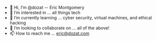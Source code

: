 - 👋 Hi, I’m @dozat -- Eric Montgomery
- 👀 I’m interested in ... all things tech
- 🌱 I’m currently learning ... cyber security, virtual machines, and ethical hacking
- 💞️ I’m looking to collaborate on ... all of the above!
- 📫 How to reach me ... eric@dozat.com

<!---
dozat/dozat is a ✨ special ✨ repository because its `README.md` (this file) appears on your GitHub profile.
You can click the Preview link to take a look at your changes.
--->
